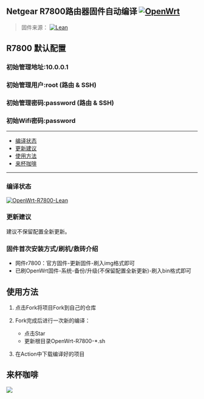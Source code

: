 ## Netgear R7800路由器固件自动编译 [![OpenWrt](https://img.shields.io/badge/for-OpenWrt-blue.svg?style=for-the-badge&logo=appveyor)](https://github.com/openwrt/openwrt)
>固件来源：
[![Lean](https://img.shields.io/badge/Form-Lean-brightgreen.svg?style=flat&logo=appveyor)](https://github.com/coolsnowwolf/lede)

## R7800 默认配置
### 初始管理地址:10.0.0.1
### 初始管理用户:root       (路由 & SSH)
### 初始管理密码:password   (路由 & SSH)
### 初始Wifi密码:password
--------------
* [编译状态](#编译状态)
* [更新建议](#更新建议)
* [使用方法](#使用方法)
* [来杯咖啡](#来杯咖啡)
--------------

### 编译状态
[![OpenWrt-R7800-Lean](https://github.com/OpenWrt-Actions/R7800/workflows/R7800-Lean/badge.svg)](https://github.com/OpenWrt-Actions/R7800/actions?query=workflow%3AR7800-Lean)

### 更新建议
建议不保留配置全新更新。

### 固件首次安装方式/刷机/救砖介绍
- 网件r7800：官方固件-更新固件-刷入img格式即可
- 已刷OpenWrt固件-系统-备份/升级(不保留配置全新更新)-刷入bin格式即可

## 使用方法

1. 点击Fork将项目Fork到自己的仓库

2. Fork完成后进行一次新的编译：
    - 点击Star  
    - 更新根目录OpenWrt-R7800-*.sh  

3. 在Action中下载编译好的项目

## 来杯咖啡

![](https://raw.githubusercontent.com/ClayMoreBoy/OpenWrt-Actions-R7800/master/Sponsor.png)
